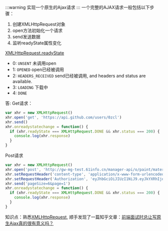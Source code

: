 :::warning
实现一个原生的Ajax请求
:::
一个完整的AJAX请求一般包括以下步骤：
1. 创建XMLHttpRequest对象
2. open方法初始化一个请求
3. send发送数据
4. 监听readyState属性变化

[XMLHttpRequest.readyState](https://developer.mozilla.org/zh-CN/docs/Web/API/XMLHttpRequest/readyState)
* 0: <code>UNSENT</code>  未调用open
* 1: <code>OPENED</code>  open已经被调用
* 2: <code>HEADERS_RECEIVED</code>  send已经被调用, and headers and status are available.
* 3: <code>LOADING</code> 下载中
* 4: <code>DONE</code>

答: 
Get请求：
```js
var xhr = new XMLHttpRequest()
xhr.open('get', 'https://api.github.com/users/0zcl')
xhr.send()
xhr.onreadystatechange = function() {
  if (xhr.readyState === XMLHttpRequest.DONE && xhr.status === 200) {
    console.log(xhr.response)
  }
}
```

Post请求
```js
var xhr = new XMLHttpRequest()
xhr.open('post', 'http://gw-mg-test.61info.cn/manager-api/o/paint/material/create/paintMaterialInfo/list.json')
xhr.setRequestHeader('content-type', 'application/x-www-form-urlencoded')
xhr.setRequestHeader('Authorization', 'eyJhbGciOiJIUzI1NiJ9.eyJkYXRhIjoiWGcrY0NySlZ0eEg5N0FqQzVJUEV2bVhySFQ2YTY2T0cxVk5uTUdNK3R1Y2pVVU9nSTExQVRPaFZLU1N3VjhIb1VpRUh5WUp4SkRZNnBvendVRjIvYkNGQ0ZiRmhIM1JOR0VjR1RiOFl1SGN3SnBLLzBFRHBXRmVnMU1KcStGekVLejltSmR1Y3dPSXRJcmJvK3I2Q1lwNmtQUCtqRVlIQWdTVXl1UTBocVdiMDBRT0RHY0NzMGVHNzZsam1tN1BDb1RVRXRpL3VhcWZxT0Qxb3IxaktHbDhMeTA2YzZheldsM1RIcmRyQTJudz0iLCJleHAiOjE2MzY3NzI4Nzd9.cf4fVe9fIc0-hkGiQHq3zqcWjfKsGJrw7uK-EPuSrc0')
xhr.send('pageSize=6&page=1')
xhr.onreadystatechange = function() {
  if (xhr.readyState === XMLHttpRequest.DONE && xhr.status === 200) {
    console.log(xhr.response)
  }
}
```

知识点：熟悉[XMLHttpRequest](https://developer.mozilla.org/zh-CN/docs/Web/API/XMLHttpRequest), 顺手发现了一篇知乎文章：[前端面试时总让写原生Ajax真的很有意义吗？](https://www.zhihu.com/question/41986174)